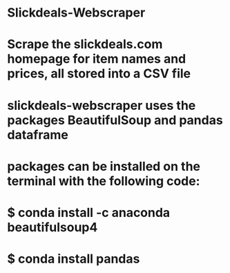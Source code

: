 # Slickdeals-Webscraper

# Scrape the slickdeals.com homepage for item names and prices, all stored into a CSV file

# slickdeals-webscraper uses the packages BeautifulSoup and pandas dataframe
# packages can be installed on the terminal with the following code:
#      $ conda install -c anaconda beautifulsoup4
#      $ conda install pandas

